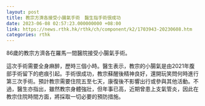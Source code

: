 ```yaml
---
layout: post
title: 教宗方濟各接受小腸氣手術　醫生指手術很成功
date: 2023-06-08 02:57:23.000000000 +08:00
link: https://news.rthk.hk/rthk/ch/component/k2/1703943-20230608.htm
categories: rthk
---
```


86歲的教宗方濟各在羅馬一間醫院接受小腸氣手術。

這次手術需要全身麻醉，歷時三個小時。醫生表示，教宗的小腸氣是由2021年腹部手術留下的疤痕引起。手術很成功，教宗蘇醒後精神良好，還開玩笑問何時進行第三次手術。預計教宗需要住院五至七天，康復後不影響出行或參與其他活動。不過，醫生亦指出，雖然教宗身體強壯，但年事已高，近期曾患上支氣管炎，因此在教宗住院時間方面，將採取一切必要的預防措施。
